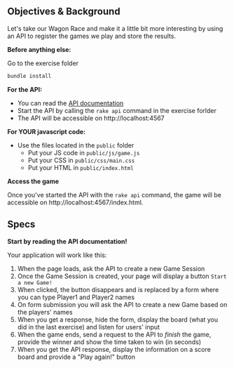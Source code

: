 ## Objectives & Background

Let's take our Wagon Race and make it a little bit more interesting by using an API to register the games we play and store the results.

**Before anything else:**

Go to the exercise folder

```bash
bundle install
```

**For the API:**

* You can read the [API documentation](https://github.com/lewagon/fullstack-challenges/blob/master/04-Front-End/07-HTTP-and-Ajax/Optional-01-AJAX-wagon-race/API.md)
* Start the API by calling the `rake api` command in the exercise forlder
* The API will be accessible on http://localhost:4567

**For YOUR javascript code:**

* Use the files located in the `public` folder
  * Put your JS code in `public/js/game.js`
  * Put your CSS in `public/css/main.css`
  * Put your HTML in `public/index.html`

**Access the game**

Once you've started the API with the `rake api` command, the game will be accessible on http://localhost:4567/index.html.

## Specs

**Start by reading the API documentation!**

Your application will work like this:

1. When the page loads, ask the API to create a new Game Session
2. Once the Game Session is created, your page will display a button `Start a new Game!`
3. When clicked, the button disappears and is replaced by a form where you can type Player1 and Player2 names
4. On form submission you will ask the API to create a new Game based on the players' names
5. When you get a response, hide the form, display the board (what you did in the last exercise) and listen for users' input
6. When the game ends, send a request to the API to _finish_ the game, provide the winner and show the time taken to win (in seconds)
7. When you get the API response, display the information on a score board and provide a "Play again!" button
